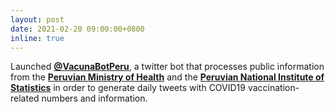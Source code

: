 ```yaml
---
layout: post
date: 2021-02-20 09:00:00+0800
inline: true
---
```


Launched [**@VacunaBotPeru**](https://twitter.com/VacunaBotPeru), a twitter bot that processes public information from the [**Peruvian Ministry of Health**](https://www.gob.pe/minsa/) and the [**Peruvian National Institute of Statistics**](https://www.inei.gob.pe/) in order to generate daily tweets with COVID19 vaccination-related numbers and information.
